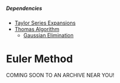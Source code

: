 ##### Dependencies
* [Taylor Series Expansions](../mathematical_background/taylor_series.md)
* [Thomas Algorithm](../computational_mathematics/matrix_methods/thomas.md)
    * [Gaussian Elimination](../computational_mathematics/matrix_methods/gaussian_elimination.md)

# Euler Method

COMING SOON TO AN ARCHIVE NEAR YOU!

